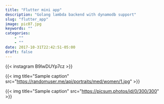 ```yaml
---
title: "Flutter mini app"
description: "Golang lambda backend with dynamodb support"
slug: "flutter_app"
image: pic07.jpg
keywords: ""
categories: 
    - ""
    - ""
date: 2017-10-31T22:42:51-05:00
draft: false
---
```



{{< instagram B9lwDUYp7cz >}}

{{< img title="Sample caption" src="https://randomuser.me/api/portraits/med/women/1.jpg" >}}

{{< img title="Sample caption" src="https://picsum.photos/id/0/300/300" >}}